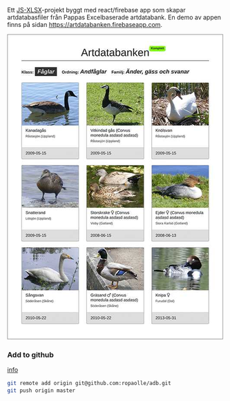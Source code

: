 

Ett [JS-XLSX](https://github.com/SheetJS/js-xlsx)-projekt byggt med react/firebase app som skapar artdatabasfiler från Pappas Excelbaserade artdatabank. En demo av appen finns på sidan https://artdatabanken.firebaseapp.com.

![Example](/data/example-small.jpg)

### Add to github 
[info](https://help.github.com/articles/adding-an-existing-project-to-github-using-the-command-line/)
``` bash
git remote add origin git@github.com:ropaolle/adb.git
git push origin master
```
